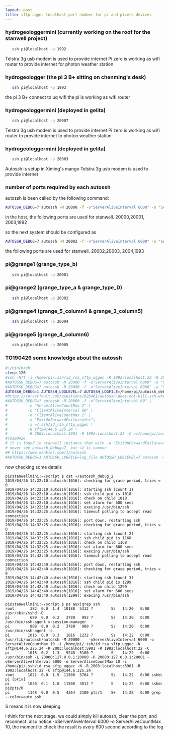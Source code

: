 ```yaml
---
layout: post
title: sftp uqgec localhost port number for pi and pizero devices
---
```


### hydrogeologgermini (currently working on the roof for the stanwell project)
```bash
   ssh pi@localhost -p 1992
```
Telstra 3g usb modem is used to provide internet
Pi zero is working as wifi router to provide internet for photon weather station
   

### hydrogeologger (the pi 3 B+ sitting on chenming's desk)
```bash
   ssh pi@localhost -p 1993
```
the pi 3 B+ connect to uq wifi
the pi is working as wifi router

### hydrogeologgermini (deployed in gelita)

```bash
   ssh pi@localhost -p 20007
```

Telstra 3g usb modem is used to provide internet
Pi zero is working as wifi router to provide internet to photon weather station

### hydrogeologgermini (deployed in gelita) 

```bash
   ssh pi@localhost -p 20003
```
Autossh is setup in Ximing's mango
Telstra 3g usb modem is used to provide internet

### number of ports required by each autossh

autossh is been called by the following command:

```bash
AUTOSSH_DEBUG=7 autossh -M 20000 -f -o"ServerAliveInterval 6000" -o "ServerAliveCountMax 10" -o "ExitOnForwardFailure=yes" -i ~/.ssh/id_rsa_sftp_uqgec -N sftp@xxx.xx.xx.xx -R 2003:localhost:5901 -R 1992:localhost:22 -C  >>/home/pi/autossh_debug  
```

in the host, the following ports are used for stanwell. 20000,20001, 2003,1992

so the next system should be configured as

```bash
AUTOSSH_DEBUG=7 autossh -M 20002 -f -o"ServerAliveInterval 6000" -o "ServerAliveCountMax 10" -o "ExitOnForwardFailure=yes" -i ~/.ssh/id_rsa_sftp_uqgec -N sftp@xxx.xx.xx.xx -R 2004:localhost:5901 -R 1993:localhost:22 -C  >>/home/pi/autossh_debug  
```
the following ports are used for stanwell. 20002,20003, 2004,1993

### pi@grange1 (grange_type_b)

```bash
   ssh pi@localhost -p 20001
```

### pi@grange2 (grange_type_a & grange_type_D)

```bash
   ssh pi@localhost -p 20002
```
### pi@grange4 (grange_5_column4 & grange_3_column5)

```bash
   ssh pi@localhost -p 20004
```

### pi@grange5 (grange_4_column6)

```bash
   ssh pi@localhost -p 20005
```
### TO190426 some knowledge about the autossh

```bash
#!/bin/bash
sleep 120
#ssh -NTf -i /home/pi/.ssh/id_rsa_sftp_uqgec -R 1992:localhost:22 -R 2003:localhost:5901 sftp@144.6.225.24
#AUTOSSH_DEBUG=7 autossh -M 20000 -f -o"ServerAliveInterval 6000" -o "ServerAliveCountMax 10" -i ~/.ssh/id_rsa_sftp_uqgec -N sftp@144.6.225.24 -R 2003:localhost:5901 -R 1992:localhost:22 -C >>/home/pi/autossh_deb
#AUTOSSH_DEBUG=7 autossh -M 20000 -f -o"ServerAliveInterval 6000" -o "ServerAliveCountMax 10" -o "ExitOnForwardFailure=yes" -i ~/.ssh/id_rsa_sftp_uqgec -N sftp@144.6.225.24 -R 2003:localhost:5901 -R 1992:localhost:22 -C  >>/home/pi/autossh_debug
AUTOSSH_DEBUG=1 AUTOSSH_LOGLEVEL=7 AUTOSSH_LOGFILE=/home/pi/autossh_debug_2 autossh -M 20000 -f -o"ServerAliveInterval 6000" -o "ServerAliveCountMax 10"  -i ~/.ssh/id_rsa_sftp_uqgec -N sftp@144.6.225.24 -R 2003:localhost:5901 -R 1992:localhost:22 -C
#https://serverfault.com/questions/626461/autossh-does-not-kill-ssh-when-link-down
#AUTOSSH_DEBUG=7 autossh -M 20000 -f -o"ServerAliveInterval 60" \
#         -o "ServerAliveCountMax 2" \
#         -o "ClientAliveInterval 60" \
#         -o "ClientAliveCountMax 2" \
#         -o "ExitOnForwardFailure=Yes"\
#         -i ~/.ssh/id_rsa_sftp_uqgec \
#         -N sftp@144.6.225.24 \
#         -R 2003:localhost:5901 -R 1992:localhost:22 -C >>/home/pi/autossh_deb
#TO190426
# it is found in stanwell instance that with -o "ExitOnForwardFailure=Yes", autossh may fail to establish a ssh session, when i remove it, ssh re establish
# never see autossh_Debug=7, but =1 is common
## https://www.mankier.com/1/autossh
#AUTOSSH_DEBUG=1 AUTOSSH_LOGFILE=log_file AUTOSSH_LOGLEVEL=7 autossh -f -M monitor_port -v -E ssh_log_file ssh_command

```
now checking some details


```
pi@stanwellmini:~/script $ cat ~/autossh_debug_2
2019/04/26 14:22:10 autossh[1016]: checking for grace period, tries = 0
2019/04/26 14:22:10 autossh[1016]: starting ssh (count 1)
2019/04/26 14:22:10 autossh[1016]: ssh child pid is 1018
2019/04/26 14:22:10 autossh[1016]: check on child 1018
2019/04/26 14:22:10 autossh[1016]: set alarm for 600 secs
2019/04/26 14:22:10 autossh[1018]: execing /usr/bin/ssh
2019/04/26 14:32:25 autossh[1016]: timeout polling to accept read connection
2019/04/26 14:32:25 autossh[1016]: port down, restarting ssh
2019/04/26 14:32:25 autossh[1016]: checking for grace period, tries = 0
2019/04/26 14:32:25 autossh[1016]: starting ssh (count 2)
2019/04/26 14:32:25 autossh[1016]: ssh child pid is 1168
2019/04/26 14:32:25 autossh[1016]: check on child 1168
2019/04/26 14:32:25 autossh[1016]: set alarm for 600 secs
2019/04/26 14:32:25 autossh[1168]: execing /usr/bin/ssh
2019/04/26 14:42:40 autossh[1016]: timeout polling to accept read connection
2019/04/26 14:42:40 autossh[1016]: port down, restarting ssh
2019/04/26 14:42:40 autossh[1016]: checking for grace period, tries = 0
2019/04/26 14:42:40 autossh[1016]: starting ssh (count 3)
2019/04/26 14:42:40 autossh[1016]: ssh child pid is 1299
2019/04/26 14:42:40 autossh[1016]: check on child 1299
2019/04/26 14:42:40 autossh[1016]: set alarm for 600 secs
2019/04/26 14:42:40 autossh[1299]: execing /usr/bin/ssh

pi@stanwellmini:~/script $ ps aux|grep ssh
root       382  0.0  1.4  10188  5312 ?        Ss   14:20   0:00 /usr/sbin/sshd -D
pi         699  0.0  0.2   3780   992 ?        Ss   14:20   0:00 /usr/bin/ssh-agent x-session-manager
pi         808  0.0  0.2   3780   980 ?        Ss   14:20   0:00 /usr/bin/ssh-agent -s
pi        1016  0.0  0.3   1816  1232 ?        Ss   14:22   0:00 /usr/lib/autossh/autossh -M 20000    -oServerAliveInterval 6000 -o ServerAliveCountMax 10 -i /home/pi/.ssh/id_rsa_sftp_uqgec -N sftp@144.6.225.24 -R 2003:localhost:5901 -R 1992:localhost:22 -C
pi        1018  0.2  1.3   9248  5180 ?        S    14:22   0:00 /usr/bin/ssh -L 20000:127.0.0.1:20000 -R 20000:127.0.0.1:20001 -oServerAliveInterval 6000 -o ServerAliveCountMax 10 -i /home/pi/.ssh/id_rsa_sftp_uqgec -N -R 2003:localhost:5901 -R 1992:localhost:22 -C sftp@144.6.225.24
root      1021  0.0  1.5  11508  5704 ?        Ss   14:22   0:00 sshd: pi [priv]
pi        1030  0.1  1.0  11508  3812 ?        S    14:22   0:00 sshd: pi@pts/0
pi        1148  0.0  0.5   4364  2100 pts/1    S+   14:28   0:00 grep --color=auto ssh
```

S means it is now sleeping

i think for the next stage, we could simply kill autossh, clear the port, and reconnect. also notice -oServerAliveInterval 6000 -o ServerAliveCountMax 10, the moment to check the result is every 600 second according to the log

